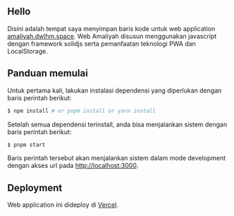 ## Hello

Disini adalah tempat saya menyimpan baris kode untuk web application [amaliyah.dwlhm.space]([amaliyah.dwlhm.space](https://amaliyah.dwlhm.space/)).
Web Amaliyah disusun menggunakan javascript dengan framework solidjs serta pemanfaatan teknologi PWA dan LocalStorage.

## Panduan memulai

Untuk pertama kali, lakukan instalasi dependensi yang diperlukan dengan baris perintah berikut:

```bash
$ npm install # or pnpm install or yarn install
```

Setelah semua dependensi terinstall, anda bisa menjalankan sistem dengan baris perintah berikut:
```bash
$ pnpm start
```

Baris perintah tersebut akan menjalankan sistem dalam mode development dengan akses url pada [http://localhost:3000](http://localhost:3000).

## Deployment

Web application ini dideploy di [Vercel]([vercel.com](https://vercel.com)).
